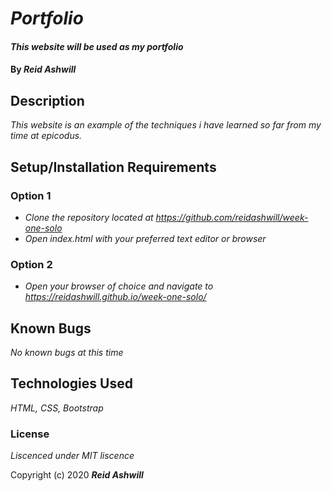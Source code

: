# _Portfolio_

#### _This website will be used as my portfolio_

#### By _**Reid Ashwill**_

## Description

_This website is an example of the techniques i have learned so far from my time at epicodus._

## Setup/Installation Requirements

### Option 1
* _Clone the repository located at https://github.com/reidashwill/week-one-solo_
* _Open index.html with your preferred text editor or browser_

### Option 2
* _Open your browser of choice and navigate to https://reidashwill.github.io/week-one-solo/_


## Known Bugs

_No known bugs at this time_


## Technologies Used

_HTML, CSS, Bootstrap_

### License

*Liscenced under MIT liscence*

Copyright (c) 2020 **_Reid Ashwill_**